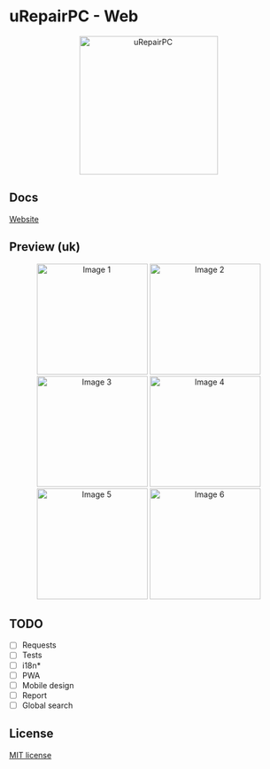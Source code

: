 # uRepairPC - Web

<p align="center">
    <img width="250" src="https://raw.githubusercontent.com/uRepairPC/frontend/master/src/images/icon.png" alt="uRepairPC">
</p>

## Docs
[Website](https://urepairpc.github.io/docs/)

## Preview (uk)
<p align="center">
    <img alt="Image 1" height="200" src="https://raw.githubusercontent.com/uRepairPC/frontend/master/demo/images/1.png" />
    <img alt="Image 2" height="200" src="https://raw.githubusercontent.com/uRepairPC/frontend/master/demo/images/2.png" />
    <img alt="Image 3" height="200" src="https://raw.githubusercontent.com/uRepairPC/frontend/master/demo/images/3.png" />
    <img alt="Image 4" height="200" src="https://raw.githubusercontent.com/uRepairPC/frontend/master/demo/images/4.png" />
    <img alt="Image 5" height="200" src="https://raw.githubusercontent.com/uRepairPC/frontend/master/demo/images/5.png" />
    <img alt="Image 6" height="200" src="https://raw.githubusercontent.com/uRepairPC/frontend/master/demo/images/6.png" />
</p>

## TODO
- [ ] Requests
- [ ] Tests
- [ ] i18n*
- [ ] PWA
- [ ] Mobile design
- [ ] Report
- [ ] Global search

## License
[MIT license](https://opensource.org/licenses/MIT)
